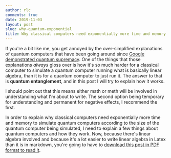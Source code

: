 ```yaml
---
author: rlc
comments: true
date: 2019-11-03
layout: post
slug: why-quantum-exponential
title: Why classical computers need exponentially more time and memory to simulate quantum computers
---
```

If you're a bit like me, you get annoyed by the over-simplified explanations of quantum computers that have been going around since [Google demonstrated quantum supremacy](https://rlc.vlinder.ca/blog/2019/09/29/quantum-supremacy). One of the things that those explanations *always* gloss over is how it's so much harder for a classical computer to simulate a quantum computer running what is basically linear algebra, than it is for a quantum computer to just run it. The answer to that is **quantum entanglement**, and in this post I will try to explain how it works.

I should point out that this means either math or meth will be involved in understanding what I'm about to write. The second option being temporary for understanding and permanent for negative effects, I recommend the first.
<!--more-->
In order to explain why classical computers need exponentially more time and memory to simulate quantum computers according to the size of the quantum computer being simulated, I need to explain a few things about quantum computers and how they work. Now, because there's linear algebra involved and because it's a lot easier to write linear algebra in Latex than it is in markdown, you're going to have to [download this post in PDF format to read it](/assets/2019/11/quantum-exponential.pdf).